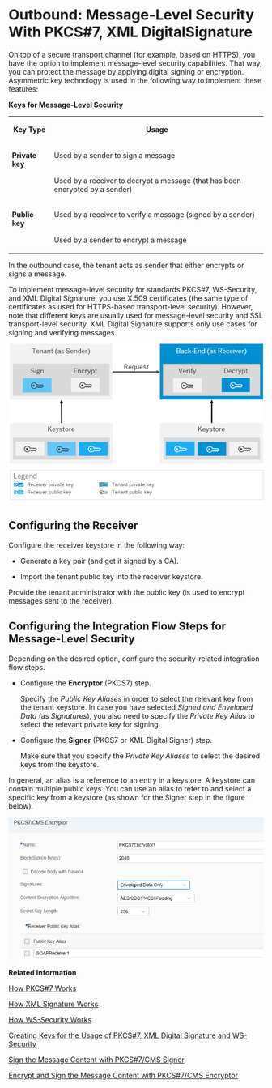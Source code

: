 <!-- loio57b2b199a17a49f1844bba06076f4be1 -->

# Outbound: Message-Level Security With PKCS\#7, XML DigitalSignature



On top of a secure transport channel \(for example, based on HTTPS\), you have the option to implement message-level security capabilities. That way, you can protect the message by applying digital signing or encryption. Asymmetric key technology is used in the following way to implement these features:

**Keys for Message-Level Security**


<table>
<tr>
<th valign="top">

Key Type



</th>
<th valign="top">

Usage



</th>
</tr>
<tr>
<td valign="top" rowspan="2">

**Private key** 



</td>
<td valign="top">

Used by a sender to sign a message



</td>
</tr>
<tr>
<td valign="top">

Used by a receiver to decrypt a message \(that has been encrypted by a sender\)



</td>
</tr>
<tr>
<td valign="top" rowspan="2">

**Public key** 



</td>
<td valign="top">

Used by a receiver to verify a message \(signed by a sender\)



</td>
</tr>
<tr>
<td valign="top">

Used by a sender to encrypt a message



</td>
</tr>
</table>



In the outbound case, the tenant acts as sender that either encrypts or signs a message.



To implement message-level security for standards PKCS\#7, WS-Security, and XML Digital Signature, you use X.509 certificates \(the same type of certificates as used for HTTPS-based transport-level security\). However, note that different keys are usually used for message-level security and SSL transport-level security. XML Digital Signature supports only use cases for signing and verifying messages.

![](images/Certificates_for_Message_Level_Security_Outbound_74d63b3.png)



## Configuring the Receiver

Configure the receiver keystore in the following way:

-   Generate a key pair \(and get it signed by a CA\).

-   Import the tenant public key into the receiver keystore.




Provide the tenant administrator with the public key \(is used to encrypt messages sent to the receiver\).



<a name="loio57b2b199a17a49f1844bba06076f4be1__section_sqk_d2t_5bb"/>

## Configuring the Integration Flow Steps for Message-Level Security

Depending on the desired option, configure the security-related integration flow steps.

-   Configure the **Encryptor** \(PKCS7\) step.

    Specify the *Public Key Aliases* in order to select the relevant key from the tenant keystore. In case you have selected *Signed and Enveloped Data* \(as *Signatures*\), you also need to specify the *Private Key Alias* to select the relevant private key for signing.

-   Configure the **Signer** \(PKCS7 or XML Digital Signer\) step.

    Make sure that you specify the *Private Key Aliases* to select the desired keys from the keystore.


In general, an alias is a reference to an entry in a keystore. A keystore can contain multiple public keys. You can use an alias to refer to and select a specific key from a keystore \(as shown for the Signer step in the figure below\).

![](images/Encryptor_X_509_46e49f1.png)

**Related Information**  


[How PKCS\#7 Works](how-pkcs-7-works-21325d5.md "You have the option to sign and encrypt message payloads based on PKCS#7/CMS Enveloped Data and Signed Data (PKCS stands for Public Key Cryptography Standards).")

[How XML Signature Works](how-xml-signature-works-9857d50.md "A digital signature ensures the authenticity of a message that way that it guarantees the identity of the signer and that the message was not altered after signing. You have the option to digitally sign and validate a message based on the XML Signature standard (issued by the W3C consortium). Applying this standard means that the digital signature of a document itself is stored as an XML element.")

[How WS-Security Works](how-ws-security-works-2f9a038.md "Messages can be protected according to the WS-Security standard.")

[Creating Keys for the Usage of PKCS\#7, XML Digital Signature and WS-Security](creating-keys-for-the-usage-of-pkcs-7-xml-digital-signature-and-ws-security-6f43916.md "To set up message level security scenarios based on PKCS#7, XML Digital Signature or WS-Security, the required keys are created in the same way as for transport level security HTTPS.")

[Sign the Message Content with PKCS\#7/CMS Signer](../50-Development/sign-the-message-content-with-pkcs-7-cms-signer-cc09e03.md "")

[Encrypt and Sign the Message Content with PKCS\#7/CMS Encryptor](../50-Development/encrypt-and-sign-the-message-content-with-pkcs-7-cms-encryptor-21fd211.md "")

